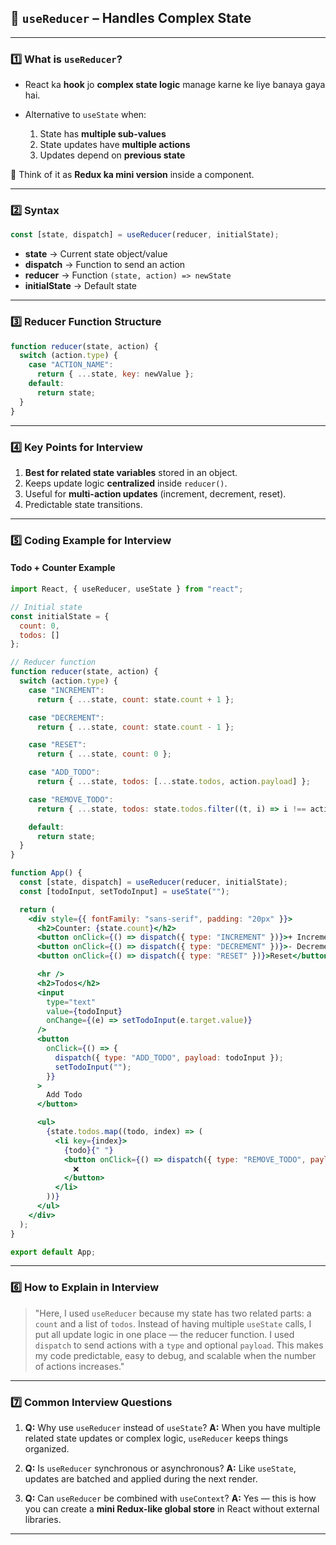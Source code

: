 ## 🧠 **`useReducer` – Handles Complex State**

---

### **1️⃣ What is `useReducer`?**

* React ka **hook** jo **complex state logic** manage karne ke liye banaya gaya hai.
* Alternative to `useState` when:

  1. State has **multiple sub-values**
  2. State updates have **multiple actions**
  3. Updates depend on **previous state**

📌 Think of it as **Redux ka mini version** inside a component.

---

### **2️⃣ Syntax**

```jsx
const [state, dispatch] = useReducer(reducer, initialState);
```

* **state** → Current state object/value
* **dispatch** → Function to send an action
* **reducer** → Function `(state, action) => newState`
* **initialState** → Default state

---

### **3️⃣ Reducer Function Structure**

```jsx
function reducer(state, action) {
  switch (action.type) {
    case "ACTION_NAME":
      return { ...state, key: newValue };
    default:
      return state;
  }
}
```

---

### **4️⃣ Key Points for Interview**

1. **Best for related state variables** stored in an object.
2. Keeps update logic **centralized** inside `reducer()`.
3. Useful for **multi-action updates** (increment, decrement, reset).
4. Predictable state transitions.

---

### **5️⃣ Coding Example for Interview**

#### **Todo + Counter Example**

```jsx
import React, { useReducer, useState } from "react";

// Initial state
const initialState = {
  count: 0,
  todos: []
};

// Reducer function
function reducer(state, action) {
  switch (action.type) {
    case "INCREMENT":
      return { ...state, count: state.count + 1 };

    case "DECREMENT":
      return { ...state, count: state.count - 1 };

    case "RESET":
      return { ...state, count: 0 };

    case "ADD_TODO":
      return { ...state, todos: [...state.todos, action.payload] };

    case "REMOVE_TODO":
      return { ...state, todos: state.todos.filter((t, i) => i !== action.payload) };

    default:
      return state;
  }
}

function App() {
  const [state, dispatch] = useReducer(reducer, initialState);
  const [todoInput, setTodoInput] = useState("");

  return (
    <div style={{ fontFamily: "sans-serif", padding: "20px" }}>
      <h2>Counter: {state.count}</h2>
      <button onClick={() => dispatch({ type: "INCREMENT" })}>+ Increment</button>
      <button onClick={() => dispatch({ type: "DECREMENT" })}>- Decrement</button>
      <button onClick={() => dispatch({ type: "RESET" })}>Reset</button>

      <hr />
      <h2>Todos</h2>
      <input
        type="text"
        value={todoInput}
        onChange={(e) => setTodoInput(e.target.value)}
      />
      <button
        onClick={() => {
          dispatch({ type: "ADD_TODO", payload: todoInput });
          setTodoInput("");
        }}
      >
        Add Todo
      </button>

      <ul>
        {state.todos.map((todo, index) => (
          <li key={index}>
            {todo}{" "}
            <button onClick={() => dispatch({ type: "REMOVE_TODO", payload: index })}>
              ❌
            </button>
          </li>
        ))}
      </ul>
    </div>
  );
}

export default App;
```

---

### **6️⃣ How to Explain in Interview**

> "Here, I used `useReducer` because my state has two related parts: a `count` and a list of `todos`.
> Instead of having multiple `useState` calls, I put all update logic in one place — the reducer function.
> I used `dispatch` to send actions with a `type` and optional `payload`.
> This makes my code predictable, easy to debug, and scalable when the number of actions increases."

---

### **7️⃣ Common Interview Questions**

1. **Q:** Why use `useReducer` instead of `useState`?
   **A:** When you have multiple related state updates or complex logic, `useReducer` keeps things organized.

2. **Q:** Is `useReducer` synchronous or asynchronous?
   **A:** Like `useState`, updates are batched and applied during the next render.

3. **Q:** Can `useReducer` be combined with `useContext`?
   **A:** Yes — this is how you can create a **mini Redux-like global store** in React without external libraries.

---

